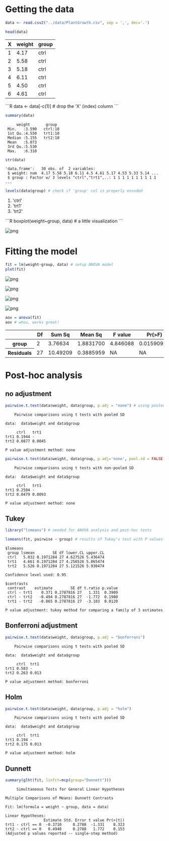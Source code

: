 
# Getting the data


```R
data <- read.csv2("../data/PlantGrowth.csv", sep = ',', dec='.')
```


```R
head(data)
```


<table>
<thead><tr><th scope=col>X</th><th scope=col>weight</th><th scope=col>group</th></tr></thead>
<tbody>
	<tr><td>1   </td><td>4.17</td><td>ctrl</td></tr>
	<tr><td>2   </td><td>5.58</td><td>ctrl</td></tr>
	<tr><td>3   </td><td>5.18</td><td>ctrl</td></tr>
	<tr><td>4   </td><td>6.11</td><td>ctrl</td></tr>
	<tr><td>5   </td><td>4.50</td><td>ctrl</td></tr>
	<tr><td>6   </td><td>4.61</td><td>ctrl</td></tr>
</tbody>
</table>
```R
data <- data[-c(1)] # drop the 'X' (index) column
```


```R
summary(data)
```


         weight       group   
     Min.   :3.590   ctrl:10  
     1st Qu.:4.550   trt1:10  
     Median :5.155   trt2:10  
     Mean   :5.073            
     3rd Qu.:5.530            
     Max.   :6.310            

```R
str(data)
```

    'data.frame':	30 obs. of  2 variables:
     $ weight: num  4.17 5.58 5.18 6.11 4.5 4.61 5.17 4.53 5.33 5.14 ...
     $ group : Factor w/ 3 levels "ctrl","trt1",..: 1 1 1 1 1 1 1 1 1 1 ...

```R
levels(data$group) # check if 'group' col is properly encoded
```


<ol class=list-inline>
	<li>'ctrl'</li>
	<li>'trt1'</li>
	<li>'trt2'</li>
</ol>
```R
boxplot(weight~group, data) # a little visualization
```


![png](output_7_0.png)


# Fitting the model


```R
fit = lm(weight~group, data) # setup ANOVA model
plot(fit)
```


![png](output_9_0.png)



![png](output_9_1.png)



![png](output_9_2.png)



![png](output_9_3.png)



```R
aov = anova(fit) 
aov # whou, works great!
```


<table>
<thead><tr><th></th><th scope=col>Df</th><th scope=col>Sum Sq</th><th scope=col>Mean Sq</th><th scope=col>F value</th><th scope=col>Pr(&gt;F)</th></tr></thead>
<tbody>
	<tr><th scope=row>group</th><td> 2        </td><td> 3.76634  </td><td>1.8831700 </td><td>4.846088  </td><td>0.01590996</td></tr>
	<tr><th scope=row>Residuals</th><td>27        </td><td>10.49209  </td><td>0.3885959 </td><td>      NA  </td><td>        NA</td></tr>
</tbody>
</table>

# Post-hoc analysis

## no adjustment


```R
pairwise.t.test(data$weight, data$group, p.adj = "none") # using pooled SD (different from individual t tests)
```

    	Pairwise comparisons using t tests with pooled SD 
    
    data:  data$weight and data$group 
    
         ctrl   trt1  
    trt1 0.1944 -     
    trt2 0.0877 0.0045
    
    P value adjustment method: none 

```R
pairwise.t.test(data$weight, data$group, p.adj='none', pool.sd = FALSE)
```

    	Pairwise comparisons using t tests with non-pooled SD 
    
    data:  data$weight and data$group 
    
         ctrl   trt1  
    trt1 0.2504 -     
    trt2 0.0479 0.0093
    
    P value adjustment method: none 


## Tukey


```R
library("lsmeans") # needed for ANOVA analysis and post-hoc tests
```

```R
lsmeans(fit, pairwise ~ group) # results of Tukey's test with P values
```


    $lsmeans
     group lsmean        SE df lower.CL upper.CL
     ctrl   5.032 0.1971284 27 4.627526 5.436474
     trt1   4.661 0.1971284 27 4.256526 5.065474
     trt2   5.526 0.1971284 27 5.121526 5.930474
    
    Confidence level used: 0.95 
    
    $contrasts
     contrast    estimate        SE df t.ratio p.value
     ctrl - trt1    0.371 0.2787816 27   1.331  0.3909
     ctrl - trt2   -0.494 0.2787816 27  -1.772  0.1980
     trt1 - trt2   -0.865 0.2787816 27  -3.103  0.0120
    
    P value adjustment: tukey method for comparing a family of 3 estimates 


## Bonferroni adjustment


```R
pairwise.t.test(data$weight, data$group, p.adj = "bonferroni")
```

    	Pairwise comparisons using t tests with pooled SD 
    
    data:  data$weight and data$group 
    
         ctrl  trt1 
    trt1 0.583 -    
    trt2 0.263 0.013
    
    P value adjustment method: bonferroni 


## Holm


```R
pairwise.t.test(data$weight, data$group, p.adj = "holm")
```

    	Pairwise comparisons using t tests with pooled SD 
    
    data:  data$weight and data$group 
    
         ctrl  trt1 
    trt1 0.194 -    
    trt2 0.175 0.013
    
    P value adjustment method: holm 


## Dunnett


```R
summary(glht(fit, linfct=mcp(group="Dunnett")))
```

    	 Simultaneous Tests for General Linear Hypotheses
    
    Multiple Comparisons of Means: Dunnett Contrasts

    Fit: lm(formula = weight ~ group, data = data)
    
    Linear Hypotheses:
                     Estimate Std. Error t value Pr(>|t|)
    trt1 - ctrl == 0  -0.3710     0.2788  -1.331    0.323
    trt2 - ctrl == 0   0.4940     0.2788   1.772    0.153
    (Adjusted p values reported -- single-step method)

